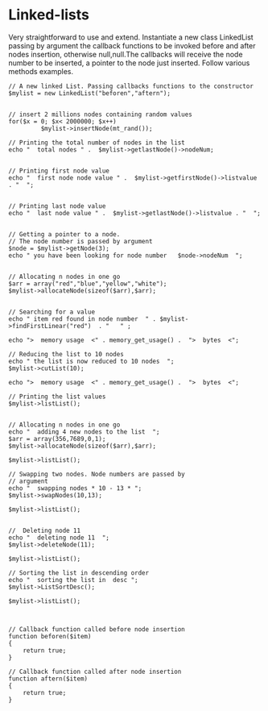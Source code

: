 # Linked-lists

Very straightforward to use and extend.
Instantiate a new class LinkedList passing by argument the callback functions to be invoked before and after nodes insertion, otherwise null,null.The callbacks will receive the node number to be inserted, a pointer to the node just inserted. Follow various methods examples.




    // A new linked List. Passing callbacks functions to the constructor
    $mylist = new LinkedList("beforen","aftern");
   
   
    // insert 2 millions nodes containing random values
    for($x = 0; $x< 2000000; $x++)
             $mylist->insertNode(mt_rand());
  
    // Printing the total number of nodes in the list
    echo "  total nodes " .  $mylist->getlastNode()->nodeNum; 
  

    // Printing first node value
    echo "  first node node value " .  $mylist->getfirstNode()->listvalue . "  ";
   
    
    // Printing last node value
    echo "  last node value " .  $mylist->getlastNode()->listvalue . "  ";
    

    // Getting a pointer to a node.
    // The node number is passed by argument
    $node = $mylist->getNode(3);
    echo " you have been looking for node number   $node->nodeNum  ";
    
    
    // Allocating n nodes in one go 
    $arr = array("red","blue","yellow","white");
    $mylist->allocateNode(sizeof($arr),$arr);


    // Searching for a value
    echo " item red found in node number  " . $mylist->findFirstLinear("red")  . "   " ;

    echo ">  memory usage  <" . memory_get_usage() .  ">  bytes  <";
    
    // Reducing the list to 10 nodes
    echo " the list is now reduced to 10 nodes  ";
    $mylist->cutList(10);
   
    echo ">  memory usage  <" . memory_get_usage() .  ">  bytes  <";
    
    // Printing the list values
    $mylist->listList();
   
 
    // Allocating n nodes in one go
    echo "  adding 4 new nodes to the list  ";
    $arr = array(356,7689,0,1);
    $mylist->allocateNode(sizeof($arr),$arr);
    
    $mylist->listList();
    
    // Swapping two nodes. Node numbers are passed by
    // argument
    echo "  swapping nodes * 10 - 13 * ";
    $mylist->swapNodes(10,13);
    
    $mylist->listList();
    
    
    //  Deleting node 11
    echo "  deleting node 11  ";
    $mylist->deleteNode(11);

    $mylist->listList();
    
    // Sorting the list in descending order
    echo "  sorting the list in  desc ";
    $mylist->ListSortDesc();
  
    $mylist->listList();
     
     
     
    // Callback function called before node insertion
    function beforen($item)
    { 
        return true;
    } 
    
    // Callback function called after node insertion
    function aftern($item)
    {
        return true;
    } 


 
